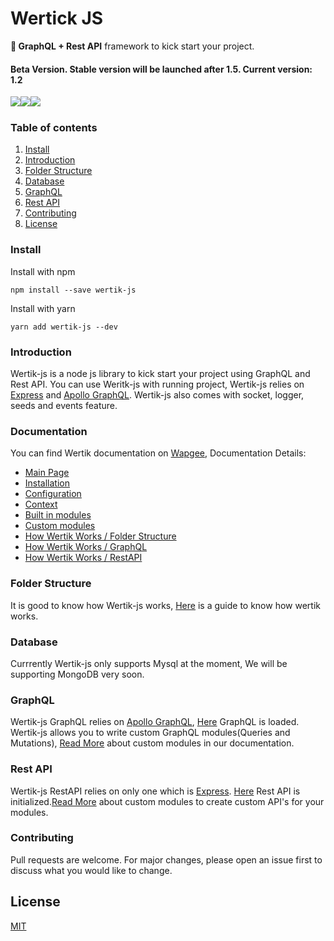 ﻿# Wertick JS

**💪 GraphQL + Rest API** framework to kick start your project.


#### Beta Version. Stable version will be launched after 1.5. Current version: 1.2

<div>
	<img style="float: left;" src="https://img.shields.io/github/downloads/ilyaskarim/wertik-js/total?style=flat-square">
	<img style="float: left;" src="https://img.shields.io/npm/dw/wertik-js?style=flat-square">
	<img style="float: left;" src="https://img.shields.io/github/issues-raw/ilyaskarim/wertik-js?style=flat-square">
</div>

<br />


### Table of contents

1.  [Install](#install)
2.  [Introduction](#introduction)
3.  [Folder Structure](#concepts)
4.  [Database](#database)
5.  [GraphQL](#graphql)
6.  [Rest API](#rest-api)
7.  [Contributing](#contributing)
7.  [License](#license)

### Install

Install with npm

    npm install --save wertik-js  

Install with yarn

    yarn add wertik-js --dev

### Introduction  

Wertik-js is a node js library to kick start your project using GraphQL and Rest API. You can use Weritk-js with running project, Wertik-js relies on [Express](https://expressjs.com/) and [Apollo GraphQL](https://www.apollographql.com/). Wertik-js also comes with socket, logger, seeds and events feature.

### Documentation

You can find Wertik documentation on <a href="http://www.wapgee.com" target="_blank" >Wapgee</a>, Documentation Details:

* <a href="http://www.wapgee.com/wertik-js/" target="_blank" >Main Page</a>
* <a href="http://www.wapgee.com/wertik-js/getting-started/installation" target="_blank" >Installation</a>
* <a href="http://www.wapgee.com/wertik-js/getting-started/configuration" target="_blank" >Configuration</a>
* <a href="http://www.wapgee.com/wertik-js/getting-started/context" target="_blank" >Context</a>
* <a href="http://www.wapgee.com/wertik-js/getting-started/built-in-modules" target="_blank" >Built in modules</a>
* <a href="http://www.wapgee.com/wertik-js/getting-started/custom-modules" target="_blank" >Custom modules</a>
* <a href="http://www.wapgee.com/wertik-js/how-wertik-works/folder-structure" target="_blank" >How Wertik Works / Folder Structure</a>
* <a href="http://www.wapgee.com/wertik-js/how-wertik-works/graphql" target="_blank" >How Wertik Works / GraphQL</a>
* <a href="http://www.wapgee.com/wertik-js/how-wertik-works/rest-api" target="_blank" >How Wertik Works / RestAPI</a>


### Folder Structure

It is good to know how Wertik-js works, [Here](http://www.wapgee.com/wertik-js/how-wertik-works/folder-structure) is a guide to know how wertik works. 

### Database

Currrently Wertik-js only supports Mysql at the moment, We will be supporting MongoDB very soon.

### GraphQL

Wertik-js GraphQL relies on [Apollo GraphQL](https://www.apollographql.com/), [Here](https://github.com/Uconnect-Technologies/wertik-js/blob/master/src/framework/graphql/loadAllModules.ts) GraphQL is loaded. Wertik-js allows you to write custom GraphQL modules(Queries and Mutations), [Read More](http://www.wapgee.com/wertik-js/getting-started/custom-modules) about custom modules in our documentation.

### Rest API

Wertik-js RestAPI relies on only one which is [Express](https://expressjs.com/). [Here](https://github.com/Uconnect-Technologies/wertik-js/blob/master/src/framework/restApi/loadAllModules.ts) Rest API is initialized.[Read More](http://www.wapgee.com/wertik-js/getting-started/custom-modules) about custom modules to create custom API's for your modules.

### Contributing
Pull requests are welcome. For major changes, please open an issue first to discuss what you would like to change.

## License
[MIT](https://choosealicense.com/licenses/mit/)